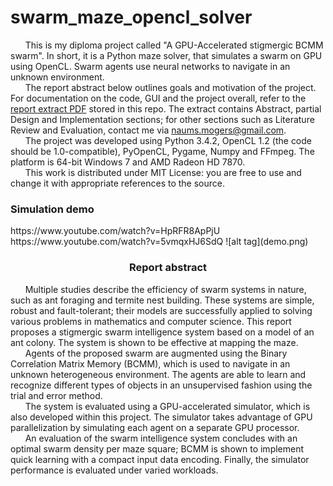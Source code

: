 # swarm_maze_opencl_solver
&nbsp;&nbsp;&nbsp;&nbsp;&nbsp;&nbsp;This is my diploma project called "A GPU-Accelerated stigmergic BCMM swarm". In short, it is a Python maze solver, that simulates a swarm on GPU using OpenCL. Swarm agents use neural networks to navigate in an unknown environment.
<br>&nbsp;&nbsp;&nbsp;&nbsp;&nbsp;&nbsp;The report abstract below outlines goals and motivation of the project. For documentation on the code, GUI and the project overall, refer to the [report extract PDF](Report_extract.pdf) stored in this repo. The extract contains Abstract, partial Design and Implementation sections; for other sections such as Literature Review and Evaluation, contact me via naums.mogers@gmail.com.
<br>&nbsp;&nbsp;&nbsp;&nbsp;&nbsp;&nbsp;The project was developed using Python 3.4.2, OpenCL 1.2 (the code should be 1.0-compatible), PyOpenCL, Pygame, Numpy and FFmpeg. The platform is 64-bit Windows 7 and AMD Radeon HD 7870.
<br>&nbsp;&nbsp;&nbsp;&nbsp;&nbsp;&nbsp;This work is distributed under MIT License: you are free to use and change it with appropriate references to the source.
<h3>Simulation demo</h3>
https://www.youtube.com/watch?v=HpRFR8ApPjU
<br>https://www.youtube.com/watch?v=5vmqxHJ6SdQ
![alt tag](demo.png)
<h3 align="center">Report abstract</h3>
&nbsp;&nbsp;&nbsp;&nbsp;&nbsp;&nbsp;Multiple studies describe the efficiency of swarm systems in nature, such as ant foraging and termite nest building. These systems are simple, robust and fault-tolerant; their models are successfully applied to solving various problems in mathematics and computer science. This report proposes a stigmergic swarm intelligence system based on a model of an ant colony. The system is shown to be effective at mapping the maze.
<br>&nbsp;&nbsp;&nbsp;&nbsp;&nbsp;&nbsp;Agents of the proposed swarm are augmented using the Binary Correlation Matrix Memory (BCMM), which is used to navigate in an unknown heterogeneous environment. The agents are able to learn and recognize different types of objects in an unsupervised fashion using the trial and error method.
<br>&nbsp;&nbsp;&nbsp;&nbsp;&nbsp;&nbsp;The system is evaluated using a GPU-accelerated simulator, which is also developed within this project. The simulator takes advantage of GPU parallelization by simulating each agent on a separate GPU processor.
<br>&nbsp;&nbsp;&nbsp;&nbsp;&nbsp;&nbsp;An evaluation of the swarm intelligence system concludes with an optimal swarm density per maze square; BCMM is shown to implement quick learning with a compact input data encoding. Finally, the simulator performance is evaluated under varied workloads.
